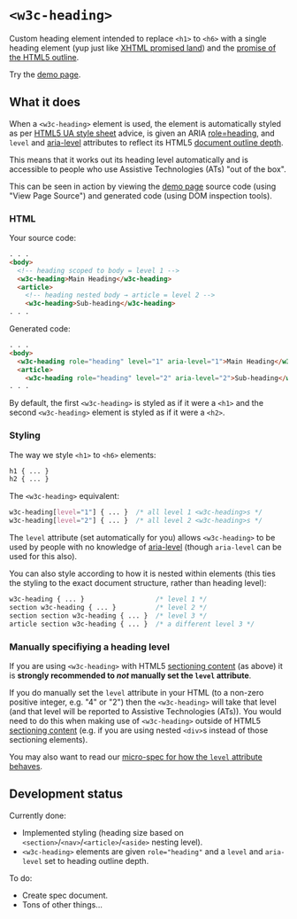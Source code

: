 `<w3c-heading>`
================

Custom heading element intended to replace `<h1>` to `<h6>` with a single heading element (yup just like [XHTML <h> promised land](http://www.w3.org/TR/xhtml2/mod-structural.html#sec_8.5.)) and the [promise of the HTML5 outline](http://blog.paciellogroup.com/2013/10/html5-document-outline/).

Try the [demo page](http://thepaciellogroup.github.io/w3c-heading/).

What it does
-------------

When a `<w3c-heading>` element is used, the element is automatically styled as per [HTML5 UA style sheet](http://www.w3.org/html/wg/drafts/html/master/rendering.html#sections-and-headings) advice, is given an ARIA [role=heading](http://www.w3.org/TR/wai-aria/roles#heading), and `level` and [aria-level](http://www.w3.org/TR/wai-aria/states_and_properties#aria-level) attributes to reflect its HTML5 [document outline depth](http://www.w3.org/html/wg/drafts/html/master/sections.html#outline-depth).

This means that it works out its heading level automatically and is accessible to people who use Assistive Technologies (ATs) "out of the box".

This can be seen in action by viewing the [demo page](http://thepaciellogroup.github.io/w3c-heading/) source code (using "View Page Source") and generated code (using DOM inspection tools).

### HTML

Your source code:

```html
. . .
<body>
  <!-- heading scoped to body = level 1 -->
  <w3c-heading>Main Heading</w3c-heading>
  <article>
    <!-- heading nested body → article = level 2 -->
    <w3c-heading>Sub-heading</w3c-heading>
. . .
```

Generated code:

```html
. . .
<body>
  <w3c-heading role="heading" level="1" aria-level="1">Main Heading</w3c-heading>
  <article>
    <w3c-heading role="heading" level="2" aria-level="2">Sub-heading</w3c-heading>
. . .
```

By default, the first `<w3c-heading>` is styled as if it were a `<h1>` and the second `<w3c-heading>` element is styled as if it were a `<h2>`.

### Styling

The way we style `<h1>` to `<h6>` elements:

```css
h1 { ... }
h2 { ... }
```

The `<w3c-heading>` equivalent:

```css
w3c-heading[level="1"] { ... }  /* all level 1 <w3c-heading>s */
w3c-heading[level="2"] { ... }  /* all level 2 <w3c-heading>s */
```

The `level` attribute (set automatically for you) allows `<w3c-heading>` to be used by people with no knowledge of [aria-level](http://www.w3.org/TR/wai-aria/states_and_properties#aria-level) (though `aria-level` can be used for this also).

You can also style according to how it is nested within elements (this ties the styling to the exact document structure, rather than heading level):

```css
w3c-heading { ... }                  /* level 1 */
section w3c-heading { ... }          /* level 2 */
section section w3c-heading { ... }  /* level 3 */
article section w3c-heading { ... }  /* a different level 3 */
```

### Manually specifiying a heading level

If you are using `<w3c-heading>` with HTML5 [sectioning content](http://www.w3.org/TR/html5/dom.html#sectioning-content) (as above) it is **strongly recommended to *not* manually set the `level` attribute**.

If you do manually set the `level` attribute in your HTML (to a non-zero positive integer, e.g. "4" or "2") then the `<w3c-heading>` will take that level (and that level will be reported to Assistive Technologies (ATs)).  You would need to do this when making use of `<w3c-heading>` outside of HTML5 [sectioning content](http://www.w3.org/TR/html5/dom.html#sectioning-content) (e.g. if you are using nested `<div>`s instead of those sectioning elements).

You may also want to read our [micro-spec for how the `level` attribute behaves](https://github.com/ThePacielloGroup/w3c-heading/issues/16).

Development status
-------------------

Currently done:

* Implemented styling (heading size based on `<section>`/`<nav>`/`<article>`/`<aside>` nesting level).
* `<w3c-heading>` elements are given `role="heading"` and a `level` and `aria-level` set to heading outline depth.

To do:

* Create spec document.
* Tons of other things...
